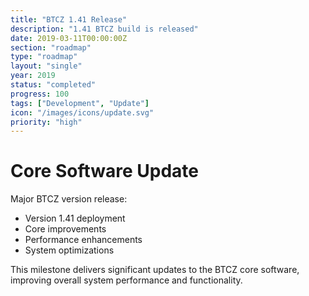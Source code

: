 ```yaml
---
title: "BTCZ 1.41 Release"
description: "1.41 BTCZ build is released"
date: 2019-03-11T00:00:00Z
section: "roadmap"
type: "roadmap"
layout: "single"
year: 2019
status: "completed"
progress: 100
tags: ["Development", "Update"]
icon: "/images/icons/update.svg"
priority: "high"
---
```


# Core Software Update

Major BTCZ version release:
- Version 1.41 deployment
- Core improvements
- Performance enhancements
- System optimizations

This milestone delivers significant updates to the BTCZ core software, improving overall system performance and functionality.
